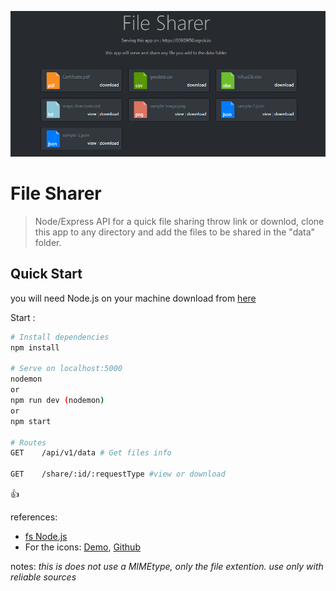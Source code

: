![image](Annotation.png)

# File Sharer

> Node/Express API for a quick file sharing throw link or downlod, clone this app to any directory and add the files to be shared in the "data" folder.

## Quick Start

you will need Node.js on your machine download from [here](https://nodejs.org/en/download/)

Start :

```bash
# Install dependencies
npm install

# Serve on localhost:5000
nodemon
or
npm run dev (nodemon)
or
npm start

# Routes
GET    /api/v1/data # Get files info

GET    /share/:id/:requestType #view or download
```

:+1:

references:

- [fs Node.js](https://nodejs.org/api/fs.html)
- For the icons: [Demo](https://colorswall.github.io/CSS-file-icons/), [Github](https://github.com/colorswall/CSS-file-icons)

notes:
*this is does not use a MIMEtype, only the file extention. use only with reliable sources*
